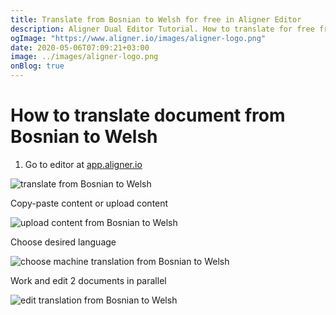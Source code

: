 ```yaml
---
title: Translate from Bosnian to Welsh for free in Aligner Editor
description: Aligner Dual Editor Tutorial. How to translate for free from Bosnian to Welsh. Aligner is multilingual document management platform. 
ogImage: "https://www.aligner.io/images/aligner-logo.png"
date: 2020-05-06T07:09:21+03:00
image: ../images/aligner-logo.png
onBlog: true
---
```


# How to translate document from Bosnian to Welsh

1. Go to editor at [app.aligner.io](https://app.aligner.io "Aligner App web page")

![translate from Bosnian to Welsh](../aligner-blank-editor.png "translate from Bosnian to Welsh")

Copy-paste content or upload content

![upload content from Bosnian to Welsh](../aligner-uploaded-document.png "upload content from Bosnian to Welsh")

Choose desired language

![choose machine translation from Bosnian to Welsh](../aligner-language-dropdown.png "choose machine translation from Bosnian to Welsh")

Work and edit 2 documents in parallel

![edit translation from Bosnian to Welsh](../aligner-double-sitded-editor.png "edit translation from Bosnian to Welsh")

